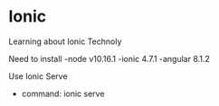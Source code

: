 # Ionic
Learning about Ionic Technoly


Need to install
-node v10.16.1
-ionic 4.7.1
-angular 8.1.2


Use Ionic Serve
- command: ionic serve
